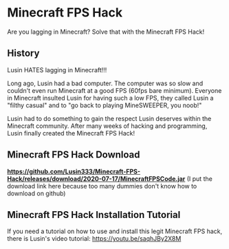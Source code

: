 # Minecraft FPS Hack
Are you lagging in Minecraft?  Solve that with the Minecraft FPS Hack!

## History
Lusin HATES lagging in Minecraft!!!

Long ago, Lusin had a bad computer.  The computer was so slow and couldn't even run Minecraft at a good FPS (60fps bare minimum).  Everyone in Minecraft insulted Lusin for having such a low FPS, they called Lusin a "filthy casual" and to "go back to playing MineSWEEPER, you noob!"

Lusin had to do something to gain the respect Lusin deserves within the Minecraft community.  After many weeks of hacking and programming, Lusin finally created the Minecraft FPS Hack!

## Minecraft FPS Hack Download
**https://github.com/Lusin333/Minecraft-FPS-Hack/releases/download/2020-07-17/MinecraftFPSCode.jar**
(I put the download link here because too many dummies don't know how to download on github)

## Minecraft FPS Hack Installation Tutorial
If you need a tutorial on how to use and install this legit Minecraft FPS hack, there is Lusin's video tutorial: https://youtu.be/saqhJBy2X8M
